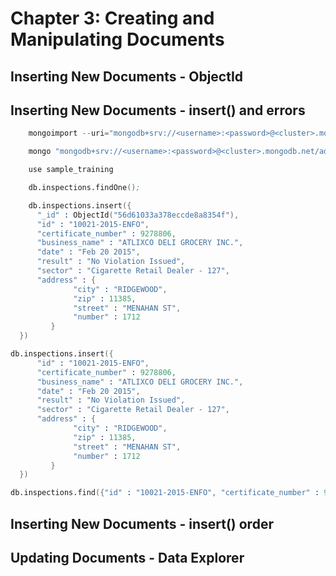 # Chapter 3: Creating and Manipulating Documents
## Inserting New Documents - ObjectId

## Inserting New Documents - insert() and errors
```s
    mongoimport --uri="mongodb+srv://<username>:<password>@<cluster>.mongodb.net/sample_supplies" sales.json

    mongo "mongodb+srv://<username>:<password>@<cluster>.mongodb.net/admin"

    use sample_training

    db.inspections.findOne();

    db.inspections.insert({
      "_id" : ObjectId("56d61033a378eccde8a8354f"),
      "id" : "10021-2015-ENFO",
      "certificate_number" : 9278806,
      "business_name" : "ATLIXCO DELI GROCERY INC.",
      "date" : "Feb 20 2015",
      "result" : "No Violation Issued",
      "sector" : "Cigarette Retail Dealer - 127",
      "address" : {
              "city" : "RIDGEWOOD",
              "zip" : 11385,
              "street" : "MENAHAN ST",
              "number" : 1712
         }
  })

db.inspections.insert({
      "id" : "10021-2015-ENFO",
      "certificate_number" : 9278806,
      "business_name" : "ATLIXCO DELI GROCERY INC.",
      "date" : "Feb 20 2015",
      "result" : "No Violation Issued",
      "sector" : "Cigarette Retail Dealer - 127",
      "address" : {
              "city" : "RIDGEWOOD",
              "zip" : 11385,
              "street" : "MENAHAN ST",
              "number" : 1712
         }
  })

db.inspections.find({"id" : "10021-2015-ENFO", "certificate_number" : 9278806}).pretty()
```

## Inserting New Documents - insert() order

## Updating Documents - Data Explorer

